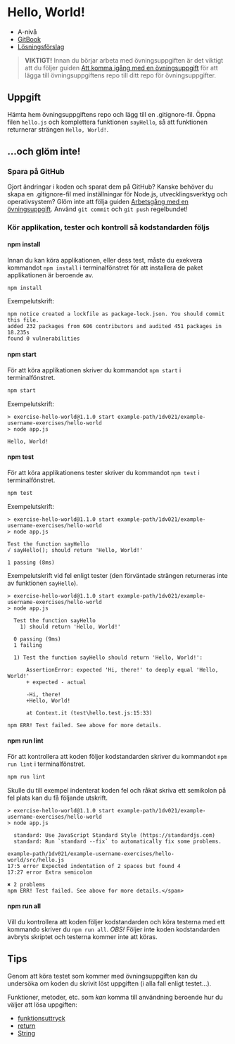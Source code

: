 # Hello, World!

- A-nivå
- [GitBook](https://coursepress.gitbook.io/1dv021/ovningsuppgifter/del-1/a-niva/hello-world)
- [Lösningsförslag](https://github.com/1dv021/exercise-solution-proposals/tree/master/part-1/hello-world)

> __VIKTIGT!__ Innan du börjar arbeta med övningsuppgiften är det viktigt att du följer guiden [Att komma igång med en övningsuppgift](https://coursepress.gitbook.io/1dv021/guider/att-komma-igang-med-en-ovningsuppgift) för att lägga till övningsuppgiftens repo till ditt repo för övningsuppgifter.

## Uppgift

Hämta hem övningsuppgiftens repo och lägg till en .gitignore-fil. Öppna filen `hello.js` och komplettera funktionen `sayHello`, så att funktionen returnerar strängen `Hello, World!`.

## ...och glöm inte!

### Spara på GitHub

Gjort ändringar i koden och sparat dem på GitHub? Kanske behöver du skapa en .gitignore-fil med inställningar för Node.js, utvecklingsverktyg och operativsystem? Glöm inte att följa guiden [Arbetsgång med en övningsuppgift](https://coursepress.gitbook.io/1dv021/guider/arbetsgang-med-en-ovningsuppgift/). Använd `git commit` och `git push` regelbundet!

### Kör applikation, tester och kontroll så kodstandarden följs

#### npm install

Innan du kan köra applikationen, eller dess test, måste du exekvera kommandot `npm install` i terminalfönstret för att installera de paket applikationen är beroende av.

```bash
npm install
```

Exempelutskrift:

```
npm notice created a lockfile as package-lock.json. You should commit this file.
added 232 packages from 606 contributors and audited 451 packages in 18.235s
found 0 vulnerabilities
```

#### npm start

För att köra applikationen skriver du kommandot `npm start` i terminalfönstret.

```bash
npm start
```

Exempelutskrift:

```
> exercise-hello-world@1.1.0 start example-path/1dv021/example-username-exercises/hello-world
> node app.js
 
Hello, World!
```

#### npm test

För att köra applikationens tester skriver du kommandot `npm test` i terminalfönstret.

```bash
npm test
```

Exempelutskrift:

```
> exercise-hello-world@1.1.0 start example-path/1dv021/example-username-exercises/hello-world
> node app.js

Test the function sayHello
√ sayHello(); should return 'Hello, World!'

1 passing (8ms)
```

Exempelutskrift vid fel enligt tester (den förväntade strängen returneras inte av funktionen `sayHello`).

```
> exercise-hello-world@1.1.0 start example-path/1dv021/example-username-exercises/hello-world
> node app.js

  Test the function sayHello
    1) should return 'Hello, World!'

  0 passing (9ms)
  1 failing

  1) Test the function sayHello should return 'Hello, World!':

      AssertionError: expected 'Hi, there!' to deeply equal 'Hello, World!'
      + expected - actual

      -Hi, there!
      +Hello, World!

      at Context.it (test\hello.test.js:15:33)

npm ERR! Test failed. See above for more details.
```

#### npm run lint

För att kontrollera att koden följer kodstandarden skriver du kommandot `npm run lint` i terminalfönstret.

```bash
npm run lint
```

Skulle du till exempel indenterat koden fel och råkat skriva ett semikolon på fel plats kan du få följande utskrift.

```
> exercise-hello-world@1.1.0 start example-path/1dv021/example-username-exercises/hello-world
> node app.js

  standard: Use JavaScript Standard Style (https://standardjs.com)
  standard: Run `standard --fix` to automatically fix some problems.

example-path/1dv021/example-username-exercises/hello-world/src/hello.js
17:5 error Expected indentation of 2 spaces but found 4
17:27 error Extra semicolon

✖ 2 problems
npm ERR! Test failed. See above for more details.</span>
```

#### npm run all

Vill du kontrollera att koden följer kodstandarden och köra testerna med ett kommando skriver du `npm run all`. _OBS!_ Följer inte koden kodstandarden avbryts skriptet och testerna kommer inte att köras.

## Tips

Genom att köra testet som kommer med övningsuppgiften kan du undersöka om koden du skrivit löst uppgiften (i alla fall enligt testet...).

Funktioner, metoder, etc. som _kan_ komma till användning beroende hur du väljer att lösa uppgiften:

- [funktionsuttryck](https://developer.mozilla.org/en-US/docs/Web/JavaScript/Reference/Operators/function)
- [return](https://developer.mozilla.org/en-US/docs/Web/JavaScript/Reference/Statements/return)
- [String](https://developer.mozilla.org/en-US/docs/Web/JavaScript/Reference/Global_Objects/String)